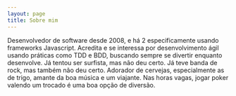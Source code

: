 ```yaml
---
layout: page
title: Sobre mim
---
```


Desenvolvedor de software desde 2008, e há 2 especificamente usando frameworks Javascript. 
Acredita e se interessa por desenvolvimento ágil usando práticas como TDD e BDD, buscando sempre se divertir enquanto desenvolve. 
Já tentou ser surfista, mas não deu certo.
Já teve banda de rock, mas também não deu certo.
Adorador de cervejas, especialmente as de trigo, amante da boa música e um viajante. Nas horas vagas, jogar poker valendo um trocado é uma boa opção de diversão.
